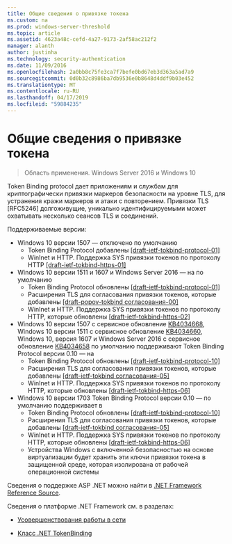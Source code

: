 ```yaml
---
title: Общие сведения о привязке токена
ms.custom: na
ms.prod: windows-server-threshold
ms.topic: article
ms.assetid: 4623a48c-cefd-4a27-9173-2af58ac212f2
manager: alanth
author: justinha
ms.technology: security-authentication
ms.date: 11/09/2016
ms.openlocfilehash: 2a0bb8c75fe3ca7f7befe0bd67eb3d363a5ad7a9
ms.sourcegitcommit: 0d0b32c8986ba7db9536e0b8648d4ddf9b03e452
ms.translationtype: MT
ms.contentlocale: ru-RU
ms.lasthandoff: 04/17/2019
ms.locfileid: "59884235"
---
```

# <a name="introducing-token-binding"></a>Общие сведения о привязке токена

>Область применения. Windows Server 2016 и Windows 10

Token Binding protocol дает приложениям и службам для криптографически привязки маркеров безопасности на уровне TLS, для устранения кражи маркеров и атаки с повторением. Привязки TLS [RFC5246] долгоживущие, уникально идентифицируемыми может охватывать несколько сеансов TLS и соединений.

Поддерживаемые версии:

- Windows 10 версии 1507 — отключено по умолчанию
    - Token Binding Protocol добавлены [[draft-ietf-tokbind-protocol-01]](https://datatracker.ietf.org/doc/draft-ietf-tokbind-protocol/01/)
    - WinInet и HTTP. Поддержка SYS привязки токенов по протоколу HTTP [[draft-ietf-tokbind-https-01]](https://datatracker.ietf.org/doc/draft-ietf-tokbind-https/01/)
- Windows 10 версии 1511 и 1607 и Windows Server 2016 — на по умолчанию
    - Token Binding Protocol обновлены [[draft-ietf-tokbind-protocol-01]](https://datatracker.ietf.org/doc/draft-ietf-tokbind-protocol/01/)
    - Расширения TLS для согласования привязки токенов, которые добавлены [[draft-popov-tokbind согласования-00]](https://tools.ietf.org/html/draft-popov-tokbind-negotiation-00)
    - WinInet и HTTP. Поддержка SYS привязки токенов по протоколу HTTP, которые обновлены [[draft-ietf-tokbind-https-02]](https://datatracker.ietf.org/doc/draft-ietf-tokbind-https/02/)
- Windows 10 версии 1507 с сервисное обновление [KB4034668](https://support.microsoft.com/kb/KB4034668), Windows 10 версии 1511 с сервисное обновление [KB4034660](https://support.microsoft.com/kb/KB4034660), Windows 10, версия 1607 и Windows Server 2016 с сервисное обновление [KB4034658](https://support.microsoft.com/kb/KB4034658) по умолчанию поддерживают Token Binding Protocol версии 0.10 — на
    - Token Binding Protocol обновлены [[draft-ietf-tokbind-protocol-10]](https://datatracker.ietf.org/doc/draft-ietf-tokbind-protocol/10/)
    - Расширения TLS для согласования привязки токенов, которые добавлены [[draft-ietf-tokbind согласования-05]](https://tools.ietf.org/html/draft-ietf-tokbind-negotiation-05)
    - WinInet и HTTP. Поддержка SYS привязки токенов по протоколу HTTP, которые обновлены [[draft-ietf-tokbind-https-06]](https://datatracker.ietf.org/doc/draft-ietf-tokbind-https/06/)
- Windows 10 версии 1703 Token Binding Protocol версии 0.10 — по умолчанию поддерживает в
    - Token Binding Protocol обновлены [[draft-ietf-tokbind-protocol-10]](https://datatracker.ietf.org/doc/draft-ietf-tokbind-protocol/10/)
    - Расширения TLS для согласования привязки токенов, которые добавлены [[draft-ietf-tokbind согласования-05]](https://tools.ietf.org/html/draft-ietf-tokbind-negotiation-05)
    - WinInet и HTTP. Поддержка SYS привязки токенов по протоколу HTTP, которые обновлены [[draft-ietf-tokbind-https-06]](https://datatracker.ietf.org/doc/draft-ietf-tokbind-https/06/)
    - Устройства Windows с включенной безопасностью на основе виртуализации будет хранить эти ключи привязки токена в защищенной среде, которая изолирована от рабочей операционной системы

Сведения о поддержке ASP .NET можно найти в [.NET Framework Reference Source](https://referencesource.microsoft.com/#System.Web/ITlsTokenBindingInfo.cs,4a5e5668f5c31170). 

Сведения о платформе .NET Framework см. в разделах:

- [Усовершенствования работы в сети](https://blogs.msdn.microsoft.com/dotnet/2015/11/30/net-framework-4-6-1-is-now-available/#networking)

- [Класс .NET TokenBinding](https://msdn.microsoft.com/library/system.security.authentication.extendedprotection.tokenbinding.aspx)
